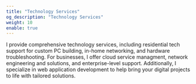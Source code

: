 ```yaml
---
title: "Technology Services"
og_description: "Technology Services"
weight: 10
enable: true
---
```

I provide comprehensive technology services, including residential tech support for custom PC building, in-home networking, and hardware troubleshooting. For businesses, I offer cloud service managment, network engineering and solutions, and enterprise-level support. Additionally, I specialize in web application development to help bring your digital projects to life with tailored solutions.